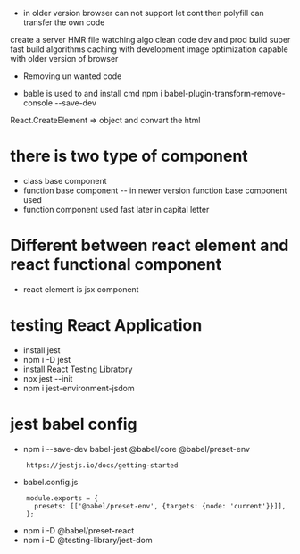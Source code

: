 <!-- What do yo mean by polyfill -->

- in older version browser can not support let cont then polyfill can transfer the own code

<!-- what is parcel -->

create a server
HMR
file watching algo
clean code
dev and prod build
super fast build algorithms
caching with development
image optimization
capable with older version of browser

<!-- tree shaking  -->

- Removing un wanted code

<!-- how to remove console log -->

- bable is used to and install cmd
  npm i babel-plugin-transform-remove-console --save-dev

React.CreateElement => object and convart the html

<!-- what is different between html and jsx -->

# there is two type of component

- class base component
- function base component -- in newer version function base component used
- function component used fast later in capital letter

# Different between react element and react functional component

- react element is jsx component

# testing React Application

- install jest
- npm i -D jest
- install React Testing Libratory
- npx jest --init
- npm i jest-environment-jsdom

# jest babel config

- npm i --save-dev babel-jest @babel/core @babel/preset-env

```
    https://jestjs.io/docs/getting-started
```

- babel.config.js

```
    module.exports = {
      presets: [['@babel/preset-env', {targets: {node: 'current'}}]],
    };
```

- npm i -D @babel/preset-react
- npm i -D @testing-library/jest-dom
